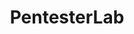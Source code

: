 ---
title: PentesterLab
description: Learn Web Penetration Testing
url: https://pentesterlab.com/
image:
    # url: '/assets/images/cafe.png'
    # alt: 'Cafe'
tags: ['learn', 'training', 'web']
pubDate: 2023-11-10
draft: false
---